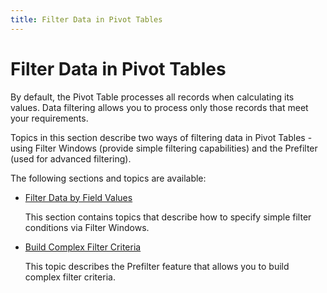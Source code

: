 ```yaml
---
title: Filter Data in Pivot Tables
---
```

# Filter Data in Pivot Tables
By default, the Pivot Table processes all records when calculating its values. Data filtering allows you to process only those records that meet your requirements.

Topics in this section describe two ways of filtering data in Pivot Tables - using Filter Windows (provide simple filtering capabilities) and the Prefilter (used for advanced filtering).

The following sections and topics are available:
* [Filter Data by Field Values](filter-data/filter-data-by-field-values.md)
	
	This section contains topics that describe how to specify simple filter conditions via Filter Windows.
* [Build Complex Filter Criteria](filter-data/build-complex-filter-criteria.md)
	
	This topic describes the Prefilter feature that allows you to build complex filter criteria.